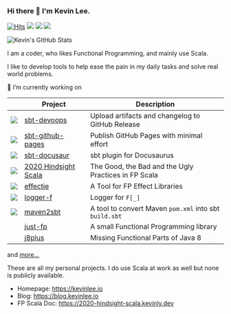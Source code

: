 ### Hi there 👋 I'm Kevin Lee.

[![Hits](https://hits.seeyoufarm.com/api/count/incr/badge.svg?url=https%3A%2F%2Fgithub.com%2FKevin-Lee)](https://hits.seeyoufarm.com)
[![](https://img.shields.io/badge/%F0%9F%8F%A0-Home-blue)](https://kevinlee.io)
[![](https://img.shields.io/badge/%F0%9F%93%99-Blog-green)](https://blog.kevinlee.io)
[![](https://img.shields.io/badge/%F0%9F%93%91-FP%20Scala-red)](https://2020-hindsight-scala.kevinly.dev)

<!--
**Kevin-Lee/Kevin-Lee** is a ✨ _special_ ✨ repository because its `README.md` (this file) appears on your GitHub profile.

Here are some ideas to get you started:

- 🔭 I’m currently working on ...
- 🌱 I’m currently learning ...
- 👯 I’m looking to collaborate on ...
- 🤔 I’m looking for help with ...
- 💬 Ask me about ...
- 📫 How to reach me: ...
- 😄 Pronouns: ...
- ⚡ Fun fact: ...
-->

![Kevin's GitHub Stats](https://github-readme-stats.vercel.app/api?username=Kevin-Lee&theme=merko)

I am a coder, who likes Functional Programming, and mainly use Scala.

I like to develop tools to help ease the pain in my daily tasks and solve real world problems.

🔭 I’m currently working on

|           | Project | Description |
|-----------|---------|-------------|
| <a href="https://sbt-devoops.kevinly.dev" target="_blank"><img src="https://sbt-devoops.kevinly.dev/img/sbt-devoops-logo-64x64.png" /></a> | <a href="https://github.com/Kevin-Lee/sbt-devoops" target="_blank">sbt-devoops</a> | Upload artifacts and changelog to GitHub Release |
| <a href="https://kevin-lee.github.io/sbt-github-pages" target="_blank"><img src="https://sbt-github-pages.kevinly.dev/img/sbt-github-pages-logo-64x64.png" /></a> | <a href="https://kevin-lee.github.io/sbt-github-pages" target="_blank">sbt-github-pages</a> | Publish GitHub Pages with minimal effort |
| <a href="https://kevin-lee.github.io/sbt-docusaur" target="_blank"><img src="https://sbt-docusaur.kevinly.dev/img/sbt-docusaur-logo-64x64.png" /></a> | <a href="https://kevin-lee.github.io/sbt-docusaur" target="_blank">sbt-docusaur</a> | sbt plugin for Docusaurus |
| <a href="https://kevin-lee.github.io/2020-hindsight-scala" target="_blank"><img src="https://2020-hindsight-scala.kevinly.dev/img/2020-hindsight-logo-64x64.png" /></a> | <a href="https://kevin-lee.github.io/2020-hindsight-scala" target="_blank">2020 Hindsight Scala</a> | The Good, the Bad and the Ugly Practices in FP Scala |
| <a href="https://kevin-lee.github.io/effectie" target="_blank"><img src="https://effectie.kevinly.dev/img/effectie-logo-64x64.png" /></a> | <a href="https://kevin-lee.github.io/effectie" target="_blank">effectie</a> | A Tool for FP Effect Libraries |
| <a href="https://kevin-lee.github.io/logger-f" target="_blank"><img src="https://logger-f.kevinly.dev/img/logger-f-logo-64x64.png" /></a> | <a href="https://kevin-lee.github.io/logger-f" target="_blank">logger-f</a> | Logger for `F[_]` |
| <a href="https://kevin-lee.github.io/maven2sbt" target="_blank"><img src="https://maven2sbt.kevinly.dev/img/maven2sbt-logo-64x64.png" /></a> | <a href="https://github.com/Kevin-Lee/maven2sbt" target="_blank">maven2sbt</a> | A tool to convert Maven `pom.xml` into sbt `build.sbt` |
|           | <a href="https://github.com/Kevin-Lee/just-fp" target="_blank">just-fp</a> | A small Functional Programming library |
|           | <a href="https://github.com/Kevin-Lee/j8plus" target="_blank">j8plus</a> | Missing Functional Parts of Java 8 |

and [more...](https://github.com/Kevin-Lee?tab=repositories)

These are all my personal projects. I do use Scala at work as well but none is publicly available.

* Homepage: https://kevinlee.io
* Blog: https://blog.kevinlee.io
* FP Scala Doc: https://2020-hindsight-scala.kevinly.dev
